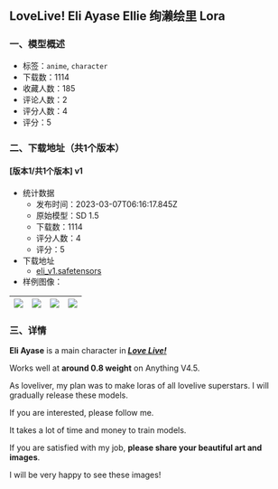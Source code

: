 ## LoveLive! Eli Ayase Ellie 绚濑绘里 Lora
### 一、模型概述

- 标签：`anime`, `character`
- 下载数：1114
- 收藏人数：185
- 评论人数：2
- 评分人数：4
- 评分：5

### 二、下载地址（共1个版本）

#### [版本1/共1个版本] v1

- 统计数据
  - 发布时间：2023-03-07T06:16:17.845Z
  - 原始模型：SD 1.5
  - 下载数：1114
  - 评分人数：4
  - 评分：5
- 下载地址
  - [eli_v1.safetensors](https://civitai.com/api/download/models/18804)
- 样例图像：

| <img src="https://image.civitai.com/xG1nkqKTMzGDvpLrqFT7WA/dc01008e-0a14-4c81-c16f-1feb49d4b800/width=450/195702.jpeg" /> | <img src="https://image.civitai.com/xG1nkqKTMzGDvpLrqFT7WA/5a6c594b-97d7-47f6-c701-dde64dbb9000/width=450/195712.jpeg" /> | <img src="https://image.civitai.com/xG1nkqKTMzGDvpLrqFT7WA/269b6e3e-8b42-4aa6-21a0-ea9ad2714b00/width=450/195721.jpeg" /> | <img src="https://image.civitai.com/xG1nkqKTMzGDvpLrqFT7WA/ec929e10-a445-46c2-0f68-42c0b78bfa00/width=450/195708.jpeg" /> |
| ---- | ---- | ---- | ---- |


### 三、详情
<p><strong>Eli Ayase</strong> is a main character in<strong><em> </em></strong><a target="_blank" rel="ugc" href="https://love-live.fandom.com/wiki/Love_Live!"><strong><em>Love Live!</em></strong></a></p><p></p><p>Works well at <strong>around 0.8 weight</strong> on Anything V4.5.</p><p></p><p>As loveliver, my plan was to make loras of all lovelive superstars. I will gradually release these models.</p><p>If you are interested, please follow me.</p><p>It takes a lot of time and money to train models. </p><p>If you are satisfied with my job, <strong>please share your beautiful art and images</strong>. </p><p>I will be very happy to see these images!</p>